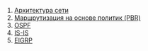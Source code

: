 1. [Архитектура сети]()
2. [Маршрутизация на основе политик (PBR)]()
3. [OSPF]()
4. [IS-IS]()
5. [EIGRP]()
